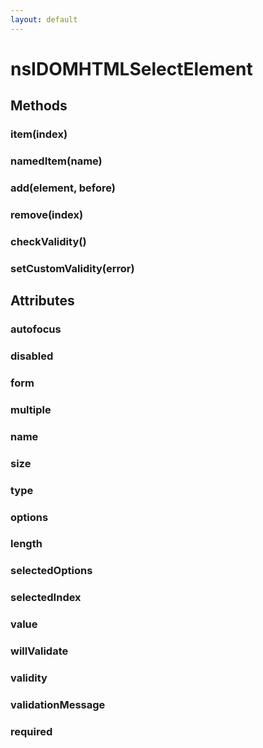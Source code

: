 ```yaml
---
layout: default
---
```


# nsIDOMHTMLSelectElement #

## Methods ##

### item(index) ###

### namedItem(name) ###

### add(element, before) ###

### remove(index) ###

### checkValidity() ###

### setCustomValidity(error) ###

## Attributes ##

### autofocus ###

### disabled ###

### form ###

### multiple ###

### name ###

### size ###

### type ###

### options ###

### length ###

### selectedOptions ###

### selectedIndex ###

### value ###

### willValidate ###

### validity ###

### validationMessage ###

### required ###
